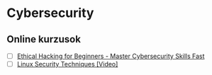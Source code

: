 # Cybersecurity

## Online kurzusok

- [ ] [Ethical Hacking for Beginners - Master Cybersecurity Skills Fast](https://training.mammothinteractive.com/courses/enrolled/2690237)
- [ ] [Linux Security Techniques [Video]](https://subscription.packtpub.com/video/security/9781835887042/p1/video1_1/overview)